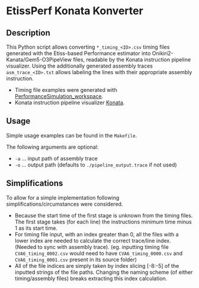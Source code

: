 # EtissPerf Konata Konverter
## Description

This Python script allows converting `*_timing_<ID>.csv` timing files generated with the Etiss-based Performance estimator into Onikiri2-Kanata/Gem5-O3PipeView files, readable by the Konata instruction pipeline visualizer. Using the additionally generated assembly traces `asm_trace_<ID>.txt` allows labeling the lines with their appropriate assembly instruction.

- Timing file examples were generated with [PerformanceSimulation_workspace](https://github.com/tum-ei-eda/PerformanceSimulation_workspace).
- Konata instruction pipeline visualizer [Konata](https://github.com/shioyadan/Konata).


## Usage

Simple usage examples can be found in the `Makefile`.

The following arguments are optional:
- `-a` ... input path of assembly trace
- `-o` ... output path (defaults to `./pipeline_output.trace` if not used)


## Simplifications 

To allow for a simple implementation following simplifications/circumstances were considered.

- Because the start time of the first stage is unknown from the timing files. The first stage takes (for each line) the instructions minimum time minus 1 as its start time.
- For timing file input, with an index greater than 0, all the files with a lower index are needed to calculate the correct trace/line index. (Needed to sync with assembly trace).
 (eg. inputting timing file `CVA6_timing_0002.csv` would need to have `CVA6_timing_0000.csv` and `CVA6_timing_0001.csv` present in its source folder)
- All of the file indices are simply taken by index slicing [-8:-5] of the inputted strings of the file paths. Changing the naming scheme (of either timing/assembly files) breaks extracting this index calculation.